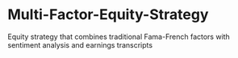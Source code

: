 # Multi-Factor-Equity-Strategy
Equity strategy that combines traditional Fama-French factors with  sentiment analysis and earnings transcripts
